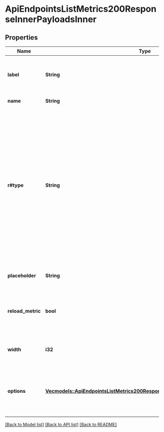 # ApiEndpointsListMetrics200ResponseInnerPayloadsInner

## Properties
Name | Type | Description | Notes
------------ | ------------- | ------------- | -------------
**label** | **String** | The label of the payload. If the value is empty, use the name as the label. | [optional] [default to None]
**name** | **String** | The name of the payload.  | 
**r#type** | **String** | If the value is select, the UI of the payload is a radio box. If the value is multi-select, the UI of the payload is a multi selection box. if the value is input, the UI of the payload is an input box. if the value is textarea, the UI of the payload is a multiline input box. The default is input. | [optional] [default to Some("input".to_string())]
**placeholder** | **String** | Input box / selection box prompt information. | [optional] [default to None]
**reload_metric** | **bool** | Whether to overload the metrics API after modifying the value of the payload. | [optional] [default to Some(false)]
**width** | **i32** | Set the input / selection box width to a multiple of 8px. | [optional] [default to None]
**options** | [**Vec<models::ApiEndpointsListMetrics200ResponseInnerPayloadsInnerOptionsInner>**](api_endpoints_list_metrics_200_response_inner_payloads_inner_options_inner.md) | If the payload type is select / multi-select, the list is the configuration of the option list. | [optional] [default to None]

[[Back to Model list]](../README.md#documentation-for-models) [[Back to API list]](../README.md#documentation-for-api-endpoints) [[Back to README]](../README.md)


